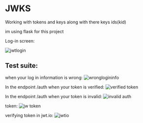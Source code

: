 # JWKS
Working with tokens and keys along with there keys ids(kid)

im using flask for this project

Log-in screen:

![jwtlogin](https://github.com/stvns2002/JWKS/assets/113872923/16888214-d30e-4c5e-a98b-a15ad75b6f56)



Test suite:
-----------
when your log in information is wrong:
![wronglogininfo](https://github.com/stvns2002/JWKS/assets/113872923/63f9a901-01de-4851-8376-041ae2ff8745)

In the endpoint /auth when your token is verified:
![verified token](https://github.com/stvns2002/JWKS/assets/113872923/7ae360e5-d355-4f8e-8feb-b4da73e08fc0)

In the endpoint /auth when your token is invalid:
![invalid auth](https://github.com/stvns2002/JWKS/assets/113872923/88f28b88-8b04-47f1-b579-5bf6aa43def8)

token:
![jw token](https://github.com/stvns2002/JWKS/assets/113872923/59307358-0d1b-4760-84ce-743d6a3b594e)

verifying token in jwt.io:
![jwtio](https://github.com/stvns2002/JWKS/assets/113872923/1443590b-c301-4b61-a1dd-9c133b2c48c4)






